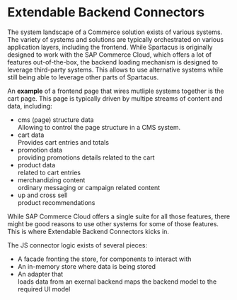 # Extendable Backend Connectors
The system landscape of a Commerce solution exists of various systems. The variety of systems and solutions are typically orchestrated on various application layers, including the frontend. While Spartacus is originally designed to work with the SAP Commerce Cloud, which offers a lot of features out-of-the-box, the backend loading mechanism is designed to leverage third-party systems. This allows to use alternative systems while still being able to leverage other parts of Spartacus.

An **example** of a frontend page that wires mutliple systems together is the cart page. This page is typically driven by multipe streams of content and data, including:
- cms (page) structure data  
  Allowing to control the page structure in a CMS system.
- cart data  
  Provides cart entries and totals
- promotion data  
  providing promotions details related to the cart
- product data  
  related to cart entries
- merchandizing content  
  ordinary messaging or campaign related content
- up and cross sell  
  product recommendations

While SAP Commerce Cloud offers a single suite for all those features, there might be good reasons to use other systems for some of those features. This is where Extendable Backend Connectors kicks in. 

The JS connector logic exists of several pieces:
- A facade fronting the store, for components to interact with
- An in-memory store where data is being stored
- An adapter that  
  loads data from an exernal backend
  maps the backend model to the required UI model

